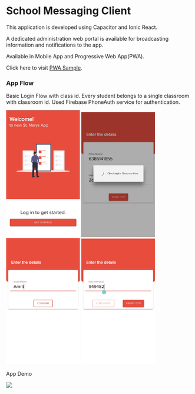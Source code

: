 # School Messaging Client

This application is developed using Capacitor and Ionic React.

A dedicated administration web portal is available for broadcasting information and notifications to the app.

Available in Mobile App and Progressive Web App(PWA).

Click here to visit [PWA Sample](https://st-marys-school.web.app/).

### App Flow

Basic Login Flow with class id. Every student belongs to a single classroom with classroom id. Used Firebase PhoneAuth service for authentication.
  
  <img src="/screenshots/1.jpg" width="200">  <img src="/screenshots/2.jpg" width="200">  <img src="/screenshots/3.jpg" width="200">  <img src="/screenshots/4.jpg" width="200">

App Demo

  <img src="/screenshots/sample.gif" width="200">